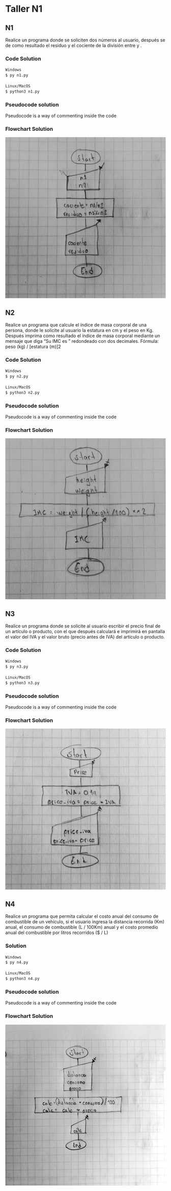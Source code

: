 # Taller N1

## N1
Realice un programa donde se soliciten dos números al usuario, después se de como resultado el residuo y el cociente de la división entre <n1> y <n2>.

### Code Solution
``` bash
Windows
$ py n1.py

Linux/MacOS
$ python3 n1.py
```

### Pseudocode solution
Pseudocode is a way of commenting inside the code

### Flowchart Solution
![Problem N1 Flowchart Solution](./assets/n1.jpg?raw=true)

## N2
Realice un programa que calcule el índice de masa corporal de una persona, donde le solicite al usuario la estatura en cm y el peso en Kg. Después imprima como resultado el índice de masa corporal mediante un mensaje que diga “Su IMC es <valor>” redondeado con dos decimales.
Fórmula: peso (kg) / [estatura (m)]2

### Code Solution
``` bash
Windows
$ py n2.py

Linux/MacOS
$ python3 n2.py
```

### Pseudocode solution
Pseudocode is a way of commenting inside the code

### Flowchart Solution
![Problem N2 Flowchart Solution](./assets/n2.jpg?raw=true)

## N3
Realice un programa donde se solicite al usuario escribir el precio final de un artículo o producto, con el que después calculará e imprimirá en pantalla el valor del IVA y el valor bruto (precio antes de IVA) del artículo o producto.

### Code Solution
``` bash
Windows
$ py n3.py

Linux/MacOS
$ python3 n3.py
```

### Pseudocode solution
Pseudocode is a way of commenting inside the code

### Flowchart Solution
![Problem N3 Flowchart Solution](./assets/n3.jpg?raw=true)

## N4
Realice un programa que permita calcular el costo anual del consumo de combustible de un vehículo, si el usuario ingresa la distancia recorrida (Km) anual, el consumo de combustible (L / 100Km) anual y el costo promedio anual del combustible por litros recorridos ($ / L)

### Solution
``` bash
Windows
$ py n4.py

Linux/MacOS
$ python3 n4.py
```

### Pseudocode solution
Pseudocode is a way of commenting inside the code

### Flowchart Solution
![Problem N4 Flowchart Solution](./assets/n4.jpg?raw=true)

